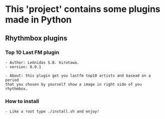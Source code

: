 #  This 'project' contains some plugins made in Python ##

##  Rhythmbox plugins

### Top 10 Last FM plugin

    - Author: Leônidas S.B. kirotawa.
    - version: 0.0.1

    - About: this plugin get you lastfm top10 artists and basead on a period 
    that you chosen by yourself show a image in right side of you rhythmbox.

### How to install #

    - Like a root type ./install.sh and enjoy!


